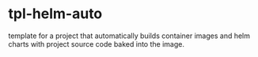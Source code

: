 # tpl-helm-auto
template for a project that automatically builds container images and helm charts with project source code baked into the image.

